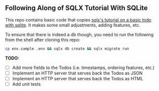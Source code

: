 ## Following Along of SQLX Tutorial With SQLite

This repo contains basic code that copies [sqlx's tutorial on a basic todo with
sqlite](https://github.com/launchbadge/sqlx/tree/main/examples/sqlite/todos). It
makes some small adjustments, adding features, etc.

To ensure that there is indeed a db though, you need to run the following from
the shell after cloning this repo:

```sh
cp env.sample .env && sqlx db create && sqlx migrate run
```

**TODO:**

- [ ] Add more fields to the Todos (i.e. timestamps, ordering features, etc.)
- [ ] Implement an HTTP server that serves back the Todos as JSON
- [ ] Implement an HTTP server that serves back the Todos as HTML
- [ ] Add unit tests
